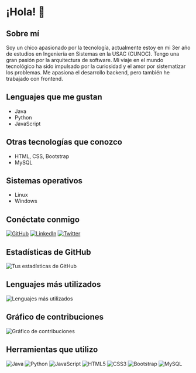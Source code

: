 # ¡Hola! 👋

## Sobre mí

Soy un chico apasionado por la tecnología, actualmente estoy en mi 3er año de estudios en Ingeniería en Sistemas en la USAC (CUNOC). Tengo una gran pasión por la arquitectura de software. Mi viaje en el mundo tecnológico ha sido impulsado por la curiosidad y el amor por sistematizar los problemas. Me apasiona el desarrollo backend, pero también he trabajado con frontend.

## Lenguajes que me gustan

- Java
- Python
- JavaScript

## Otras tecnologías que conozco

- HTML, CSS, Bootstrap
- MySQL

## Sistemas operativos

- Linux
- Windows

## Conéctate conmigo

[![GitHub](https://img.shields.io/badge/GitHub-000?style=for-the-badge&logo=github&logoColor=white)](https://github.com/tu_usuario)
[![LinkedIn](https://img.shields.io/badge/LinkedIn-0077B5?style=for-the-badge&logo=linkedin&logoColor=white)](https://www.linkedin.com/in/tu_usuario/)
[![Twitter](https://img.shields.io/badge/Twitter-1DA1F2?style=for-the-badge&logo=twitter&logoColor=white)](https://twitter.com/tu_usuario)

## Estadísticas de GitHub

![Tus estadísticas de GitHub](https://github-readme-stats.vercel.app/api?username=Cruz-Zapil&show_icons=true&theme=dark)

## Lenguajes más utilizados

![Lenguajes más utilizados](https://github-readme-stats.vercel.app/api/top-langs/?username=Cruz-Zapil&layout=compact&theme=dark)

## Gráfico de contribuciones

![Gráfico de contribuciones](https://github-readme-streak-stats.herokuapp.com/?user=Cruz-Zapil&theme=dark)

## Herramientas que utilizo

![Java](https://img.shields.io/badge/Java-ED8B00?style=for-the-badge&logo=java&logoColor=white)
![Python](https://img.shields.io/badge/Python-3776AB?style=for-the-badge&logo=python&logoColor=white)
![JavaScript](https://img.shields.io/badge/JavaScript-F7DF1E?style=for-the-badge&logo=javascript&logoColor=black)
![HTML5](https://img.shields.io/badge/HTML5-E34F26?style=for-the-badge&logo=html5&logoColor=white)
![CSS3](https://img.shields.io/badge/CSS3-1572B6?style=for-the-badge&logo=css3&logoColor=white)
![Bootstrap](https://img.shields.io/badge/Bootstrap-563D7C?style=for-the-badge&logo=bootstrap&logoColor=white)
![MySQL](https://img.shields.io/badge/MySQL-4479A1?style=for-the-badge&logo=mysql&logoColor=white)



